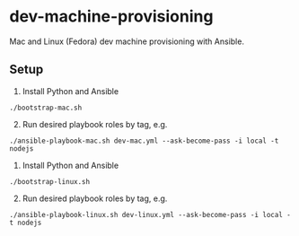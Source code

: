 # dev-machine-provisioning
Mac and Linux (Fedora) dev machine provisioning with Ansible.

## Setup
1. Install Python and Ansible
```
./bootstrap-mac.sh
```

2. Run desired playbook roles by tag, e.g.
```
./ansible-playbook-mac.sh dev-mac.yml --ask-become-pass -i local -t nodejs
```

1. Install Python and Ansible
```
./bootstrap-linux.sh
```

2. Run desired playbook roles by tag, e.g.
```
./ansible-playbook-linux.sh dev-linux.yml --ask-become-pass -i local -t nodejs
```
